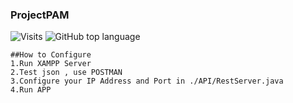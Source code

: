 ### ProjectPAM

![Visits](https://badges.pufler.dev/visits/vldcreation/uaspam?style=for-the-badge)
![GitHub top language](https://img.shields.io/github/languages/top/vldcreation/uaspam?style=for-the-badge)

```
##How to Configure
1.Run XAMPP Server
2.Test json , use POSTMAN
3.Configure your IP Address and Port in ./API/RestServer.java
4.Run APP
```
